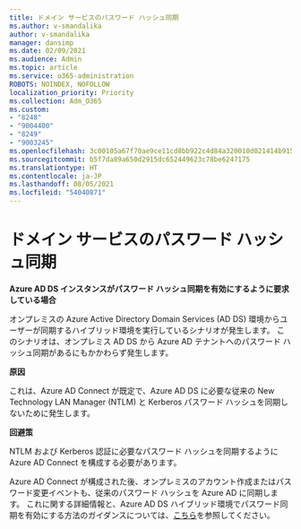 ```yaml
---
title: ドメイン サービスのパスワード ハッシュ同期
ms.author: v-smandalika
author: v-smandalika
manager: dansimp
ms.date: 02/09/2021
ms.audience: Admin
ms.topic: article
ms.service: o365-administration
ROBOTS: NOINDEX, NOFOLLOW
localization_priority: Priority
ms.collection: Adm_O365
ms.custom:
- "8248"
- "9004400"
- "8249"
- "9003245"
ms.openlocfilehash: 3c00105a67f70ae9ce11cd8bb922c4d84a320010d021414b9159948f7dc87dbc
ms.sourcegitcommit: b5f7da89a650d2915dc652449623c78be6247175
ms.translationtype: HT
ms.contentlocale: ja-JP
ms.lasthandoff: 08/05/2021
ms.locfileid: "54040871"
---
```

# <a name="password-hash-synchronization-for-domain-service"></a>ドメイン サービスのパスワード ハッシュ同期

**Azure AD DS インスタンスがパスワード ハッシュ同期を有効にするように要求している場合**

オンプレミスの Azure Active Directory Domain Services (AD DS) 環境からユーザーが同期するハイブリッド環境を実行しているシナリオが発生します。 このシナリオは、オンプレミス AD DS から Azure AD テナントへのパスワード ハッシュ同期があるにもかかわらず発生します。

**原因**

これは、Azure AD Connect が既定で、Azure AD DS に必要な従来の New Technology LAN Manager (NTLM) と Kerberos パスワード ハッシュを同期しないために発生します。

**回避策** 

NTLM および Kerberos 認証に必要なパスワード ハッシュを同期するように Azure AD Connect を構成する必要があります。

Azure AD Connect が構成された後、オンプレミスのアカウント作成またはパスワード変更イベントも、従来のパスワード ハッシュを Azure AD に同期します。 これに関する詳細情報と、Azure AD DS ハイブリッド環境でパスワード同期を有効にする方法のガイダンスについては、[こちら](https://docs.microsoft.com/azure/active-directory-domain-services/tutorial-configure-password-hash-sync)を参照してください。